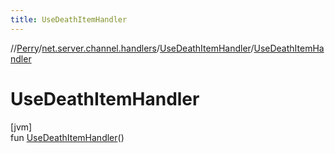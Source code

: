 ```yaml
---
title: UseDeathItemHandler
---
```

//[Perry](../../../index.html)/[net.server.channel.handlers](../index.html)/[UseDeathItemHandler](index.html)/[UseDeathItemHandler](-use-death-item-handler.html)



# UseDeathItemHandler



[jvm]\
fun [UseDeathItemHandler](-use-death-item-handler.html)()





